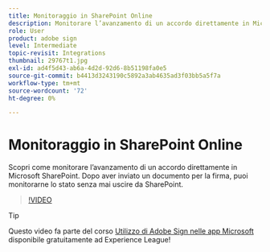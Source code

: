 ```yaml
---
title: Monitoraggio in SharePoint Online
description: Monitorare l’avanzamento di un accordo direttamente in Microsoft SharePoint
role: User
product: adobe sign
level: Intermediate
topic-revisit: Integrations
thumbnail: 29767t1.jpg
exl-id: ad4f5d43-ab6a-4d2d-92d6-8b51198fa0e5
source-git-commit: b4413d3243190c5892a3ab4635ad3f03bb5a5f7a
workflow-type: tm+mt
source-wordcount: '72'
ht-degree: 0%

---
```


# Monitoraggio in SharePoint Online

Scopri come monitorare l’avanzamento di un accordo direttamente in Microsoft SharePoint. Dopo aver inviato un documento per la firma, puoi monitorarne lo stato senza mai uscire da SharePoint.

>[!VIDEO](https://video.tv.adobe.com/v/29767t1?hidetitle=true)

>[!TIP]
>
>Questo video fa parte del corso [Utilizzo di Adobe Sign nelle app Microsoft](https://experienceleague.adobe.com/?recommended=Sign-U-1-2020.2) disponibile gratuitamente ad Experience League!
